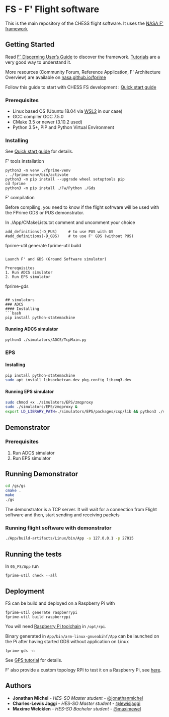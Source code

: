 # FS - F' Flight software

This is the main repository of the CHESS flight software. It uses the [NASA F' framework](https://github.com/nasa/fprime)

## Getting Started

Read [F´ Discerning User’s Guide](https://nasa.github.io/fprime/UsersGuide/guide.html) to discover the framework. [Tutorials](https://nasa.github.io/fprime/Tutorials/README.html) are a very good way to understand it.

More resources (Community Forum, Reference Application, F' Architecture Overview) are available on [nasa.github.io/fprime](https://nasa.github.io/fprime/)

Follow this guide to start with CHESS FS development : [Quick start guide](https://hackmd.io/@jonathanmichel/SyKt6xV9v)

### Prerequisites
- Linux based OS (Ubuntu 18.04 via [WSL2](https://docs.microsoft.com/en-us/windows/wsl/install-win10) in our case)
- GCC compiler GCC 7.5.0
- CMake 3.5 or newer (3.10.2 used)
- Python 3.5+, PIP and Python Virtual Environment

### Installing

See [Quick start guide](https://hackmd.io/@jonathanmichel/SyKt6xV9v) for details.

F' tools installation

```
python3 -m venv ./fprime-venv
. ./fprime-venv/bin/activate
python3 -m pip install --upgrade wheel setuptools pip
cd fprime
python3 -m pip install ./Fw/Python ./Gds
```

F' compilation

Before compiling, you need to know if the flight sofrware will be used with the FPrime GDS or PUS demonstrator.

In ./App/CMakeLists.txt comment and uncomment your choice

```cmake=
add_definitions(-D_PUS)     # to use PUS with GS
#add_definitions(-D_GDS)    # to use F' GDS (without PUS)
```
fprime-util generate
fprime-util build
```

Launch F' and GDS (Ground Software simulator)

Prerequisites
1. Run ADCS simulator
2. Run EPS simulator

```
fprime-gds
```

## simulators
### ADCS
#### Installing
​```bash
pip install python-statemachine
```
#### Running ADCS simulator
```bash
python3 ./simulators/ADCS/TcpMain.py
```

### EPS
#### Installing
```bash
pip install python-statemachine
sudo apt install libsocketcan-dev pkg-config libzmq3-dev 
```
#### Running EPS simulator
```bash
sudo chmod +x ./simulators/EPS/zmqproxy
sudo ./simulators/EPS/zmqproxy &
export LD_LIBRARY_PATH=./simulators/EPS/packages/csp/lib && python3 ./simulators/EPS/CspMain.py
```

## Demonstrator
### Prerequisites
1. Run ADCS simulator
2. Run EPS simulator

## Running Demonstrator
```bash
cd /gs/gs
cmake .
make 
./gs
```
The demonstrator is a TCP server. It will wait for a connection from Flight software and then, start sending and receiving packets
### Running flight software with demonstrator
```bash
./App/build-artifacts/Linux/bin/App -a 127.0.0.1 -p 27015
```

## Running the tests

In `05_FS/App` run

```
fprime-util check --all
```

## Deployment

FS can be build and deployed on a Raspberry Pi with 

```
fprime-util generate raspberrypi
fprime-util build raspberrypi
```

You will need [Raspberry Pi toolchain](https://github.com/raspberrypi/tools) in `/opt/rpi`.

Binary generated in `App/bin/arm-linux-gnueabihf/App` can be launched on the Pi after having started GDS without application on Linux

```
fprime-gds -n
```

See [GPS tutorial](https://nasa.github.io/fprime/Tutorials/GpsTutorial/Tutorial.html) for details.

F' also provide a custom topology RPI to test it on a Raspberry Pi, see [here](https://github.com/nasa/fprime/blob/master/RPI/README.md).

## Authors

  - **Jonathan Michel** - *HES-SO Master student* -
    [@jonathanmichel](https://github.com/jonathanmichel)
  - **Charles-Lewis Jaggi** - *HES-SO Master student* - [@lewisjaggi](https://github.com/lewisjaggi)
  - **Maxime Welcklen** - *HES-SO Bachelor student* - [@maximewel](https://github.com/maximewel)

